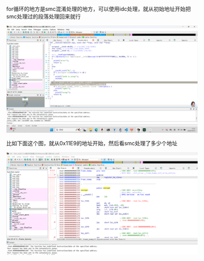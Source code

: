 for循环的地方是smc混淆处理的地方，可以使用idc处理，就从初始地址开始把smc处理过的段落处理回来就行

![1760241082510](https://raw.githubusercontent.com/iceing-debug/fxj/master/fxj/1760241082510.png)

比如下面这个图，就从0x11E9的地址开始，然后看smc处理了多少个地址

![1760241519461](https://raw.githubusercontent.com/iceing-debug/fxj/master/fxj/1760241519461.png)